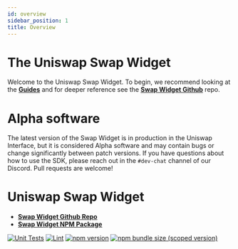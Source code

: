 ```yaml
---
id: overview
sidebar_position: 1
title: Overview
---
```


# The Uniswap Swap Widget

Welcome to the Uniswap Swap Widget. To begin, we recommend looking at the [**Guides**](./guides/swap-widget.mdx) and for deeper reference see the [**Swap Widget Github**](https://github.com/Pegasys-fi/widgets) repo.

# Alpha software

The latest version of the Swap Widget is in production in the Uniswap Interface,
but it is considered Alpha software and may contain bugs or change significantly between patch versions.
If you have questions about how to use the SDK, please reach out in the `#dev-chat` channel of our Discord.
Pull requests are welcome!

# Uniswap Swap Widget

- [**Swap Widget Github Repo**](https://github.com/Pegasys-fi/widgets)
- [**Swap Widget NPM Package**](https://www.npmjs.com/package/@pegasys-fi/widgets)

[![Unit Tests](https://github.com/Pegasys-fi/widgets/workflows/Unit%20Tests/badge.svg)](https://github.com/Pegasys-fi/v2-sdk/actions?query=workflow%3A%22Unit+Tests%22)
[![Lint](https://github.com/Pegasys-fi/widgets/workflows/Lint/badge.svg)](https://github.com/Pegasys-fi/v2-sdk/actions?query=workflow%3ALint)
[![npm version](https://img.shields.io/npm/v/@pegasys-fi/widgets/latest.svg)](https://www.npmjs.com/package/@pegasys-fi/v2-sdk/v/latest)
[![npm bundle size (scoped version)](https://img.shields.io/bundlephobia/minzip/@pegasys-fi/widgets/latest.svg)](https://bundlephobia.com/result?p=@pegasys-fi/v2-sdk@latest)
